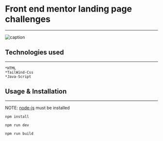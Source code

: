 # Front end mentor landing page challenges

---
![caption](https://media.giphy.com/media/XtHfSSFn2gd55IE5b8/giphy.gif=400x400)


## Technologies used

---

    *HTML
    *TailWind-Css
    *Java-Script

## Usage & Installation

---

NOTE: [node-js](https://nodejs.org/) must be installed

```
npm install

npm run dev

npm run build

```

